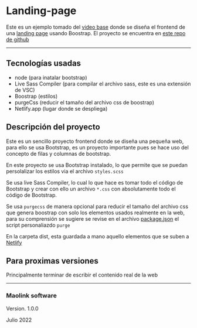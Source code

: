 
# Landing-page
Este es un ejemplo tomado del [video base](https://www.youtube.com/watch?v=7zdFJulzXb4&list=PLnunbwZjHqMO-JII_HBf5TAzdzaBJP34w&index=15) donde se diseña el frontend de una [landing page](https://my-irobot.netlify.app) usando Boostrap. El proyecto se encuentra en [este repo de github](https://github.com/linkmao/landing-page.git)
***


## Tecnologías usadas
- node (para inatalar bootstrap)
- Live Sass Compiler (para compilar el archivo sass, este es una extensión de VSC)
- Boostrap (estilos)
- purgeCss  (reducir el tamaño del archivo css de boostrap)
- Netlify.app (lugar donde se despliega)


## Descripción del proyecto
Este es un sencillo proyecto frontend donde se diseña una pequeña web, para ello se usa Bootstrap, es un proyecto importante pues se hace uso del concepto de filas y columnas de bootstrap.

En este proyecto se usa Bootstrap instalado, lo que permite que se puedan persolalizar los estilos via el archivo `styles.scss`

Se usa live Sass Compiler, lo cual lo que hace es tomar todo el código de Bootstrap y crear con ello un archivo `*.css` con absolutamente todo el código de Bootstrap.

Se usa `purgecss` de manera opcional para reducir el tamaño del archivo css que genera boostrap con solo los elementos usados realmente en la web, para su comprensión se sugiere se revise en el archivo [package.json](./package.json) el script personaliazdo `purge`

En la carpeta dist, esta guardada a mano aquello elementos que se suben a [Netlify](http://www.netlify.app)


## Para proximas versiones
Principalmente terminar de escribir el contenido real de la web

***
### Maolink software
Version. 1.0.0

Julio 2022





